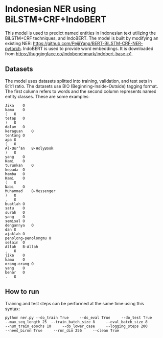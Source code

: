# Indonesian NER using BiLSTM+CRF+IndoBERT
This model is used to predict named entities in Indonesian text utilizing the BiLSTM+CRF techniques, and IndoBERT. The model is built by modifying an existing NER: https://github.com/PeijiYang/BERT-BiLSTM-CRF-NER-pytorch. IndoBERT is used to provide word embeddings. It is downloaded from https://huggingface.co/indobenchmark/indobert-base-p1. 
  
## Datasets
The model uses datasets splitted into training, validation, and test sets in 8:1:1 ratio. The datasets use BIO (Beginning-Inside-Outside) tagging format.
The first column refers to words and the second column represents named entity classes. These are some examples:
```
Jika	O
kamu	O
(	O
tetap	O
)	O
dalam	O
keraguan	O
tentang	O
apa	O
(	O
Al-Qur’an	B-HolyBook
)	O
yang	O
Kami	O
turunkan	O
kepada	O
hamba	O
Kami	O
(	O
Nabi	O
Muhammad	B-Messenger
)	O
,	O
buatlah	O
satu	O
surah	O
yang	O
semisal	O
dengannya	O
dan	O
ajaklah	O
penolong-penolongmu	O
selain	O
Allah	B-Allah
,	O
jika	O
kamu	O
orang-orang	O
yang	O
benar	O
.	O
```
## How to run
Training and test steps can be performed at the same time using this syntax:
```
python ner.py --do_train True     --do_eval True     --do_test True     --max_seq_length 25  --train_batch_size 8     --eval_batch_size 8     --num_train_epochs 10     --do_lower_case     --logging_steps 200     --need_birnn True     --rnn_dim 256     --clean True
```

